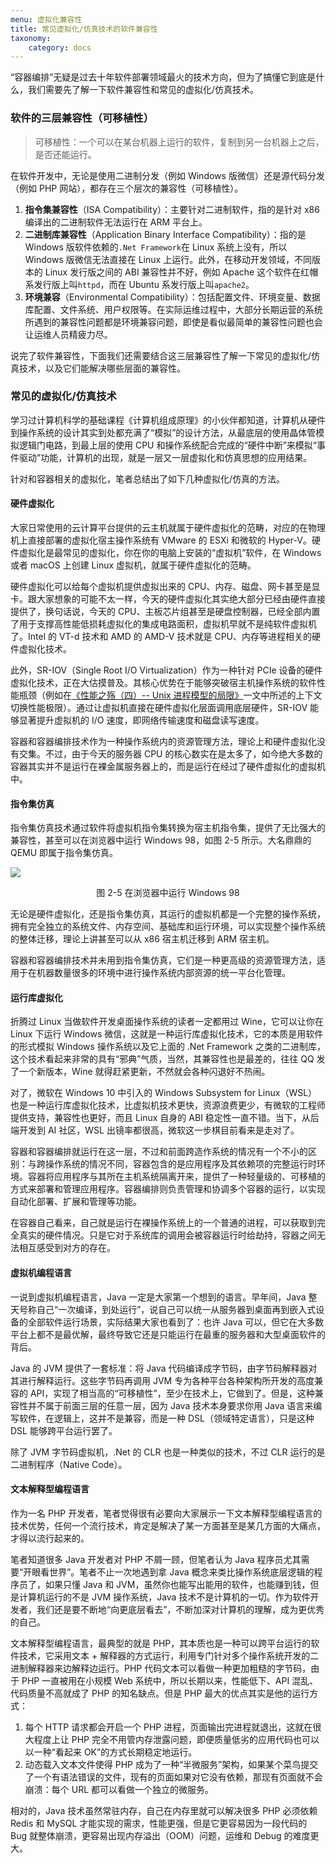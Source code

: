 ```yaml
---
menu: 虚拟化兼容性
title: 常见虚拟化/仿真技术的软件兼容性
taxonomy:
    category: docs
---
```


“容器编排”无疑是过去十年软件部署领域最火的技术方向，但为了搞懂它到底是什么，我们需要先了解一下软件兼容性和常见的虚拟化/仿真技术。

### 软件的三层兼容性（可移植性）

> 可移植性：一个可以在某台机器上运行的软件，复制到另一台机器上之后，是否还能运行。

在软件开发中，无论是使用二进制分发（例如 Windows 版微信）还是源代码分发（例如 PHP 网站），都存在三个层次的兼容性（可移植性）。

1. **指令集兼容性**（ISA Compatibility）：主要针对二进制软件，指的是针对 x86 编译出的二进制软件无法运行在 ARM 平台上。
2. **二进制库兼容性**（Application Binary Interface Compatibility）：指的是 Windows 版软件依赖的`.Net Framework`在 Linux 系统上没有，所以 Windows 版微信无法直接在 Linux 上运行。此外，在移动开发领域，不同版本的 Linux 发行版之间的 ABI 兼容性并不好，例如 Apache 这个软件在红帽系发行版上叫`httpd`，而在 Ubuntu 系发行版上叫`apache2`。
3. **环境兼容**（Environmental Compatibility）：包括配置文件、环境变量、数据库配置、文件系统、用户权限等。在实际运维过程中，大部分长期运营的系统所遇到的兼容性问题都是环境兼容问题，即使是看似最简单的兼容性问题也会让运维人员精疲力尽。

说完了软件兼容性，下面我们还需要结合这三层兼容性了解一下常见的虚拟化/仿真技术，以及它们能解决哪些层面的兼容性。

### 常见的虚拟化/仿真技术

学习过计算机科学的基础课程《计算机组成原理》的小伙伴都知道，计算机从硬件到操作系统的设计其实到处都充满了“模拟”的设计方法，从最底层的使用晶体管模拟逻辑门电路，到最上层的使用 CPU 和操作系统配合完成的“硬件中断”来模拟“事件驱动”功能，计算机的出现，就是一层又一层虚拟化和仿真思想的应用结果。

针对和容器相关的虚拟化，笔者总结出了如下几种虚拟化/仿真的方法。

#### 硬件虚拟化

大家日常使用的云计算平台提供的云主机就属于硬件虚拟化的范畴，对应的在物理机上直接部署的虚拟化宿主操作系统有 VMware 的 ESXi 和微软的 Hyper-V。硬件虚拟化是最常见的虚拟化，你在你的电脑上安装的“虚拟机”软件，在 Windows 或者 macOS 上创建 Linux 虚拟机，就属于硬件虚拟化的范畴。

硬件虚拟化可以给每个虚拟机提供虚拟出来的 CPU、内存、磁盘、网卡甚至是显卡。跟大家想象的可能不太一样，今天的硬件虚拟化其实绝大部分已经由硬件直接提供了，换句话说，今天的 CPU、主板芯片组甚至是硬盘控制器，已经全部内置了用于支撑高性能低损耗虚拟化的集成电路面积，虚拟机早就不是纯软件虚拟机了。Intel 的 VT-d 技术和 AMD 的 AMD-V 技术就是 CPU、内存等进程相关的硬件虚拟化技术。

此外，SR-IOV（Single Root I/O Virtualization）作为一种针对 PCIe 设备的硬件虚拟化技术，正在大估摸普及。其核心优势在于能够突破宿主机操作系统的软件性能瓶颈（例如在[《性能之殇（四）-- Unix 进程模型的局限》](https://lvwenhan.com/tech-epic/495.html)一文中所述的上下文切换性能极限）。通过让虚拟机直接在硬件虚拟化层面调用底层硬件，SR-IOV 能够显著提升虚拟机的 I/O 速度，即网络传输速度和磁盘读写速度。

容器和容器编排技术作为一种操作系统内的资源管理方法，理论上和硬件虚拟化没有交集。不过，由于今天的服务器 CPU 的核心数实在是太多了，如今绝大多数的容器其实并不是运行在裸金属服务器上的，而是运行在经过了硬件虚拟化的虚拟机中。

#### 指令集仿真

指令集仿真技术通过软件将虚拟机指令集转换为宿主机指令集，提供了无比强大的兼容性，甚至可以在浏览器中运行 Windows 98，如图 2-5 所示。大名鼎鼎的 QEMU 即属于指令集仿真。

![](/media/16889553324232.jpg)
<center>图 2-5 在浏览器中运行 Windows 98</center>

无论是硬件虚拟化，还是指令集仿真，其运行的虚拟机都是一个完整的操作系统，拥有完全独立的系统文件、内存空间、基础库和运行环境，可以实现整个操作系统的整体迁移，理论上讲甚至可以从 x86 宿主机迁移到 ARM 宿主机。

容器和容器编排技术并未用到指令集仿真，它们是一种更高级的资源管理方法，适用于在机器数量很多的环境中进行操作系统内部资源的统一平台化管理。

#### 运行库虚拟化

折腾过 Linux 当做软件开发桌面操作系统的读者一定都用过 Wine，它可以让你在 Linux 下运行 Windows 微信，这就是一种运行库虚拟化技术，它的本质是用软件的形式模拟 Windows 操作系统以及它上面的 .Net Framework 之类的二进制库，这个技术看起来非常的具有“邪典”气质，当然，其兼容性也是最差的，往往 QQ 发了一个新版本，Wine 就得赶紧更新，不然就会各种闪退好不热闹。

对了，微软在 Windows 10 中引入的 Windows Subsystem for Linux（WSL）也是一种运行库虚拟化技术，比虚拟机技术更快，资源浪费更少，有微软的工程师提供支持，兼容性也更好，而且 Linux 自身的 ABI 稳定性一直不错。当下，从后端开发到 AI 社区，WSL 出镜率都很高，微软这一步棋目前看来是走对了。

容器和容器编排就运行在这一层，不过和前面跨造作系统的情况有一个不小的区别：与跨操作系统的情况不同，容器包含的是应用程序及其依赖项的完整运行时环境。容器将应用程序与其所在主机系统隔离开来，提供了一种轻量级的、可移植的方式来部署和管理应用程序。容器编排则负责管理和协调多个容器的运行，以实现自动化部署、扩展和管理等功能。

在容器自己看来，自己就是运行在裸操作系统上的一个普通的进程，可以获取到完全真实的硬件情况。只是它对于系统库的调用会被容器运行时给劫持，容器之间无法相互感受到对方的存在。

#### 虚拟机编程语言

一说到虚拟机编程语言，Java 一定是大家第一个想到的语言。早年间，Java 整天号称自己“一次编译，到处运行”，说自己可以统一从服务器到桌面再到嵌入式设备的全部软件运行场景，实际结果大家也看到了：也许 Java 可以，但它在大多数平台上都不是最优解，最终导致它还是只能运行在最重的服务器和大型桌面软件的背后。

Java 的 JVM 提供了一套标准：将 Java 代码编译成字节码，由字节码解释器对其进行解释运行。这些字节码再调用 JVM 专为各种平台各种架构所开发的高度兼容的 API，实现了相当高的“可移植性”，至少在技术上，它做到了。但是，这种兼容性并不属于前面三层的任意一层，因为 Java 技术本身要求你用 Java 语言来编写软件，在逻辑上，这并不是兼容，而是一种 DSL（领域特定语言），只是这种 DSL 能够跨平台运行罢了。

除了 JVM 字节码虚拟机，.Net 的 CLR 也是一种类似的技术，不过 CLR 运行的是二进制程序（Native Code）。

#### 文本解释型编程语言

作为一名 PHP 开发者，笔者觉得很有必要向大家展示一下文本解释型编程语言的技术优势，任何一个流行技术，肯定是解决了某一方面甚至是某几方面的大痛点，才得以流行起来的。

笔者知道很多 Java 开发者对 PHP 不屑一顾，但笔者认为 Java 程序员尤其需要“开眼看世界”。笔者不止一次地遇到拿 Java 概念来类比操作系统底层逻辑的程序员了，如果只懂 Java 和 JVM，虽然你也能写出能用的软件，也能赚到钱，但是计算机运行的不是 JVM 操作系统，Java 技术不是计算机的一切。作为软件开发者，我们还是要不断地“向更底层看去”，不断加深对计算机的理解，成为更优秀的自己。

文本解释型编程语言，最典型的就是 PHP，其本质也是一种可以跨平台运行的软件技术，它采用文本 + 解释器的方式运行，利用专门针对多个操作系统开发的二进制解释器来边解释边运行。PHP 代码文本可以看做一种更加粗糙的字节码，由于 PHP 一直被用在小规模 Web 系统中，所以长期以来，性能低下、API 混乱、代码质量不高就成了 PHP 的知名缺点。但是 PHP 最大的优点其实是他的运行方式：

1. 每个 HTTP 请求都会开启一个 PHP 进程，页面输出完进程就退出，这就在很大程度上让 PHP 完全不用管内存泄露问题，即便质量低劣的应用代码也可以以一种“看起来 OK”的方式长期稳定地运行。
2. 动态载入文本文件使得 PHP 成为了一种“半微服务”架构，如果某个菜鸟提交了一个有语法错误的文件，现有的页面如果对它没有依赖，那现有页面就不会崩溃：每个 URL 都可以看做一个独立的微服务。

相对的，Java 技术虽然常驻内存，自己在内存里就可以解决很多 PHP 必须依赖 Redis 和 MySQL 才能实现的需求，性能更强，但是它更容易因为一段代码的 Bug 就整体崩溃，更容易出现内存溢出（OOM）问题，运维和 Debug 的难度更大。
